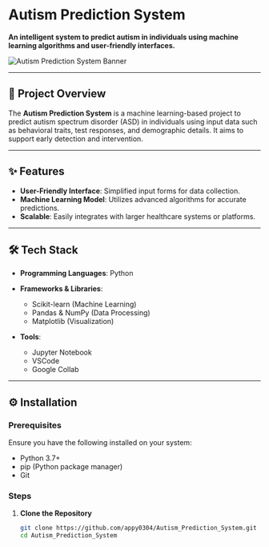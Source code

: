 # Autism Prediction System  
**An intelligent system to predict autism in individuals using  machine learning algorithms and user-friendly interfaces.**  

![Autism Prediction System Banner](https://via.placeholder.com/1200x400?text=Autism+Prediction+System) <!-- Replace with a relevant image or logo -->

---

## 🚀 Project Overview  
The **Autism Prediction System** is a machine learning-based project to predict autism spectrum disorder (ASD) in individuals using input data such as behavioral traits, test responses, and demographic details. It aims to support early detection and intervention.  

---

## ✨ Features  
- **User-Friendly Interface**: Simplified input forms for data collection.  
- **Machine Learning Model**: Utilizes advanced algorithms for accurate predictions.  
- **Scalable**: Easily integrates with larger healthcare systems or platforms.  


---

## 🛠️ Tech Stack  
- **Programming Languages**: Python  
- **Frameworks & Libraries**:  
  - Scikit-learn (Machine Learning)  
  - Pandas & NumPy (Data Processing)  
  - Matplotlib (Visualization)  
  
- **Tools**:  
  - Jupyter Notebook  
  - VSCode
  - Google Collab 

---

## ⚙️ Installation  

### Prerequisites  
Ensure you have the following installed on your system:  
- Python 3.7+  
- pip (Python package manager)  
- Git  

### Steps  
1. **Clone the Repository**  
   ```bash
   git clone https://github.com/appy0304/Autism_Prediction_System.git
   cd Autism_Prediction_System

